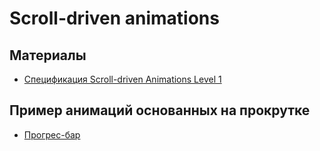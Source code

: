 # Scroll-driven animations

## Материалы
- [Спецификация Scroll-driven Animations Level 1](https://www.w3.org/TR/scroll-animations-1/)

## Пример анимаций основанных на прокрутке
- [Прогрес-бар](https://nikolai-shabalin.github.io/scroll-driven-animations/demos/progress-bar/)
